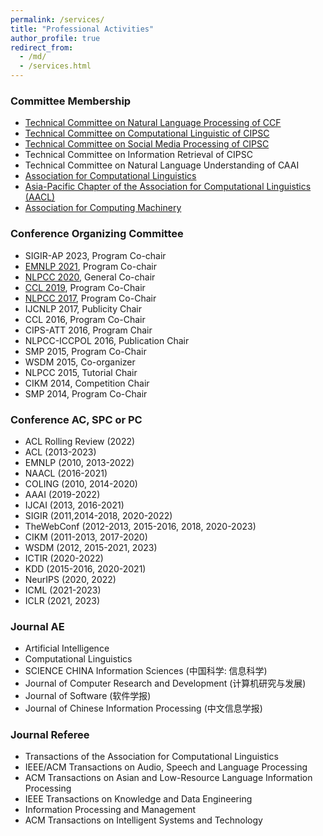 ```yaml
---
permalink: /services/
title: "Professional Activities"
author_profile: true
redirect_from: 
  - /md/
  - /services.html
---
```

### Committee Membership
* [Technical Committee on Natural Language Processing of CCF](http://tcci.ccf.org.cn/)
* [Technical Committee on Computational Linguistic of CIPSC](http://cips-cl.org/)
* [Technical Committee on Social Media Processing of CIPSC](http://www.cips-smp.org/)
* Technical Committee on Information Retrieval of CIPSC
* Technical Committee on Natural Language Understanding of CAAI
* [Association for Computational Linguistics](http://www.aclweb.org/)
* [ Asia-Pacific Chapter of the Association for Computational Linguistics (AACL)](http://aaclweb.org/officers/index.html)
* [Association for Computing Machinery](https://www.acm.org/)

### Conference Organizing Committee
* SIGIR-AP 2023, Program Co-chair
* [EMNLP 2021](http://2021.emnlp.org), Program Co-chair
* [NLPCC 2020](http://tcci.ccf.org.cn/conference/2020), General Co-chair
* [CCL 2019](http://www.cips-cl.org/static/CCL2019/en/index.html), Program Co-Chair
* [NLPCC 2017](http://tcci.ccf.org.cn/conference/2017/), Program Co-Chair
* IJCNLP 2017, Publicity Chair
* CCL 2016, Program Co-Chair
* CIPS-ATT 2016, Program Chair
* NLPCC-ICCPOL 2016, Publication Chair
* SMP 2015, Program Co-Chair
* WSDM 2015, Co-organizer
* NLPCC 2015, Tutorial Chair
* CIKM 2014, Competition Chair
* SMP 2014, Program Co-Chair

### Conference AC, SPC or PC
* ACL Rolling Review (2022)
* ACL (2013-2023)
* EMNLP (2010, 2013-2022)
* NAACL (2016-2021)
* COLING (2010, 2014-2020)
* AAAI (2019-2022)
* IJCAI (2013, 2016-2021)
* SIGIR (2011,2014-2018, 2020-2022)
* TheWebConf (2012-2013, 2015-2016, 2018, 2020-2023)
* CIKM (2011-2013, 2017-2020)
* WSDM (2012, 2015-2021, 2023)
* ICTIR (2020-2022)
* KDD (2015-2016, 2020-2021)
* NeurIPS (2020, 2022)
* ICML (2021-2023)
* ICLR (2021, 2023)

### Journal AE
* Artificial Intelligence
* Computational Linguistics
* SCIENCE CHINA Information Sciences (中国科学: 信息科学)
* Journal of Computer Research and Development (计算机研究与发展)
* Journal of Software (软件学报)
* Journal of Chinese Information Processing (中文信息学报)

### Journal Referee
* Transactions of the Association for Computational Linguistics
* IEEE/ACM Transactions on Audio, Speech and Language Processing
* ACM Transactions on Asian and Low-Resource Language Information Processing
* IEEE Transactions on Knowledge and Data Engineering
* Information Processing and Management
* ACM Transactions on Intelligent Systems and Technology

